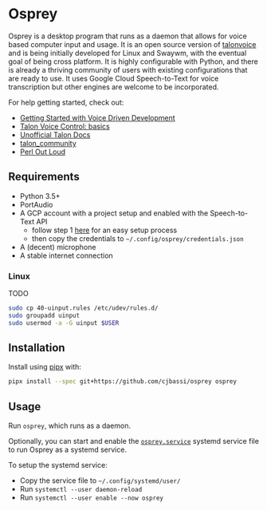 # Osprey

Osprey is a desktop program that runs as a daemon that allows for voice based computer input and usage. It is an open source version of [talonvoice](https://talonvoice.com/) and is being initially developed for Linux and Swaywm, with the eventual goal of being cross platform. It is highly configurable with Python, and there is already a thriving community of users with existing configurations that are ready to use. It uses Google Cloud Speech-to-Text for voice transcription but other engines are welcome to be incorporated.

For help getting started, check out:

- [Getting Started with Voice Driven Development](https://whalequench.club/blog/2019/09/03/learning-to-speak-code.html)
- [Talon Voice Control: basics](https://www.youtube.com/watch?v=oB5TGMEhQp4&feature=youtu.be)
- [Unofficial Talon Docs](https://github.com/dwighthouse/unofficial-talonvoice-docs)
- [talon_community](https://github.com/dwiel/talon_community)
- [Perl Out Loud](https://www.youtube.com/watch?v=Mz3JeYfBTcY)

## Requirements

- Python 3.5+
- PortAudio
- A GCP account with a project setup and enabled with the Speech-to-Text API
	- follow step 1 [here](https://cloud.google.com/speech-to-text/docs/quickstart-client-libraries) for an easy setup process
	- then copy the credentials to `~/.config/osprey/credentials.json`
- A (decent) microphone
- A stable internet connection

### Linux

TODO

```bash
sudo cp 40-uinput.rules /etc/udev/rules.d/
sudo groupadd uinput
sudo usermod -a -G uinput $USER
```

## Installation

Install using [pipx](https://github.com/pipxproject/pipx) with:

```bash
pipx install --spec git+https://github.com/cjbassi/osprey osprey
```

## Usage

Run `osprey`, which runs as a daemon.

Optionally, you can start and enable the [`osprey.service`](./osprey.service) systemd service file to run Osprey as a systemd service.

To setup the systemd service:

- Copy the service file to `~/.config/systemd/user/`
- Run `systemctl --user daemon-reload`
- Run `systemctl --user enable --now osprey`
